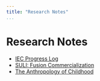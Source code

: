 ```yaml
---
title: "Research Notes"
...
```


# Research Notes
- [IEC Progress Log](research-notes/IEC-progress.html)
- [SULI: Fusion Commercialization](research-notes/fusion-com.html)
- [The Anthropology of Childhood](research-notes/anthro-children.html)
